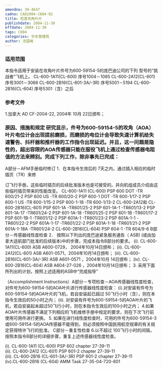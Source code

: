 ```yaml
---
amendno: 39-4647
cadno: CAD2004-C604-02
title: 检查攻角叶片
publishdate: 2004-11-30
effdate: 2004-11-30
tags: C604
categories: 华东管理局
author: 沈国峰
---
```


### 适用范围 
本指令适用于安装在攻角叶片件号为600-59154-5的庞巴迪公司的下列
型号的“挑战者”飞机上。
CL-600-1A11(CL-600)            序号1004－1085
CL-600-2A12(CL-601)            序号3001－3066
CL-600-2B16(CL-601-3A/-3R)     序号5001－5194
CL-600-2B16(CL-604)            序号5301（含）之后

<!--more-->
### 参考文件
1.加拿大 AD CF-2004-22, 2004年 10月 22日颁布；

### 原因、措施和规定 研究显示，件号为600-59154-5的攻角（AOA）叶片电位计会出现提前磨损，而磨损的电位计会导致失速计算机给失速警告、抖杆器和推杆器的工作指令出现延迟。并且，这一问题是隐性的，超出容限的AOA传感器只能在服役飞机上通过检查传感器电阻值的方法来辨别。完成下列工作，除非事先已完成： 
A部分－AFM手册临时修订 
1．在本指令生效后的 7天之内，通过插入相应的临时插页（TR）来修
  
订飞行手册。这些临时插页的后续批准版本也是可接受的。并向机组成员介绍由这些临时插页带来的性能改变。 
CL-600-1A11 (CL-600)      PSP 600 DOT   -TR 600/21-2       PSP 600 US  -TR 600/20-2       PSP 600-1 DOT  -TR 600-1/17-2     PSP 600-1 US  -TR 600-1/15-2     PSP 600-1-18  -TR 600-1/13-2 
CL-600-2A12和 
CL-600-2B16(CL-601) PSP 601-1A -TR601/25-2 PSP 601-1A-1  -TR601/13-2 PSP 601-1A-17  -TR601/24-2 PSP 601-1A-18  -TR601/25-2 PSP 601-1B  -TR601/17-2 PSP 601-1B-1  -TR601/12-2 PSP 601A-1  -TR601/23-2 PSP 601A-1-1  -TR601/22-2 PSP 601A-1-17  -TR601/22-2 PSP 601A-1-18  -TR601/21-2 PSP 601A-1-18A -TR601/24-2 
CL-600-2B16(CL-604) PSP 604-1  -TR 604/9-6 
B部分－传感器线性度检查 
2．
按照以下列出的庞巴迪紧急服务通告（ ASB) (或由加拿大适航部门批准的后续版本)中的步骤，完成本指令B部分的要求。 (i). CL-600-1A11(CL-600) ASB A600-0729， 2004年10月14日颁布； (ii). CL-600-2A12(CL-601)  ASB A601-0571，2004年10月14日颁布； (iii). CL-600-2B16(CL-601-3A/-3R)  ASB A601-0571 ，2004年10月 14日颁布； (iv). CL-600-2B16(CL-604)    ASB A604-27-026 ，2004年10月14日颁布； 
3.
采用下面所列出的计划，按照上述适用的ASB中“完成指导” 

  
（Accomplishment Instructions）A部分－专项检查－AOA传感器线性度检查，对件号为600-59154-5的AOA叶片进行传感器线性度检查： (i).对安装有件号为600-59154-5的AOA叶片的飞机，若自安装起已超过 50飞行小时（含），则在本指令生效后的50小时之内； (ii). 对安装有件号为600-59154-5的AOA叶片的飞机，若自安装起未超过50飞行小时，则在本指令生效后的100小时之内； 
4.如果
AOA叶片传感器不满足下列相应的飞机维修手册中规定的要求，则在下次飞行前使用可用件进行更换。 
5.
如果在进行线性度检查时，可用的件号为600-59154-3或600-59154-5的AOA传感器不能得到，则必须按照中国民用航空规章的有关规定获得特许飞行的批准。 
C部分－重复性检查 
6.以不超过
100飞行小时的间隔，按照本指令B部分的详细步骤，重复上述传感器线性度检查。 

(i). CL-600-1A11 (CL-600)             PSP 602 chapter 27-39-11  
(ii). CL-600-2A12 (CL-601)            PSP 601-2 chapter 27-39-11  
(iii). CL-600-2B16 (CL-601-3A/-3R)     PSP 601-2 chapter 27-39-11  
(iv).CL-600-2B16 (CL-604)            AMM Task 27-35-04-720-801  

